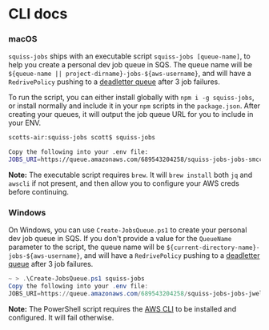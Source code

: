 # CLI docs

### macOS

`squiss-jobs` ships with an executable script `squiss-jobs [queue-name]`, to help you create a personal dev job queue in SQS.  The queue name will be `${queue-name || project-dirname}-jobs-${aws-username}`, and will have a `RedrivePolicy` pushing to a [deadletter queue](http://docs.aws.amazon.com/AWSSimpleQueueService/latest/SQSDeveloperGuide/SQSDeadLetterQueue.html) after 3 job failures.

To run the script, you can either install globally with `npm i -g squiss-jobs`, or install normally and include it in your `npm` scripts in the `package.json`.  After creating your queues, it will output the job queue URL for you to include in your ENV.

```sh
scotts-air:squiss-jobs scott$ squiss-jobs

Copy the following into your .env file:
JOBS_URI=https://queue.amazonaws.com/689543204258/squiss-jobs-jobs-smccormack
```

**Note:** The executable script requires `brew`.  It will `brew install` both `jq` and `awscli` if not present, and then allow you to configure your AWS creds before continuing.

### Windows

On Windows, you can use `Create-JobsQueue.ps1` to create your personal dev job queue in SQS. If you don't provide a value for the `QueueName` parameter to the script, the queue name will be `${current-directory-name}-jobs-${aws-username}`, and will have a `RedrivePolicy` pushing to a [deadletter queue](http://docs.aws.amazon.com/AWSSimpleQueueService/latest/SQSDeveloperGuide/SQSDeadLetterQueue.html) after 3 job failures.

```PowerShell
~ > .\Create-JobsQueue.ps1 squiss-jobs
Copy the following into your .env file:
JOBS_URI=https://queue.amazonaws.com/689543204258/squiss-jobs-jobs-jwelle
```

**Note:** The PowerShell script requires the [AWS CLI](https://aws.amazon.com/cli/) to be installed and configured. It will fail otherwise.
